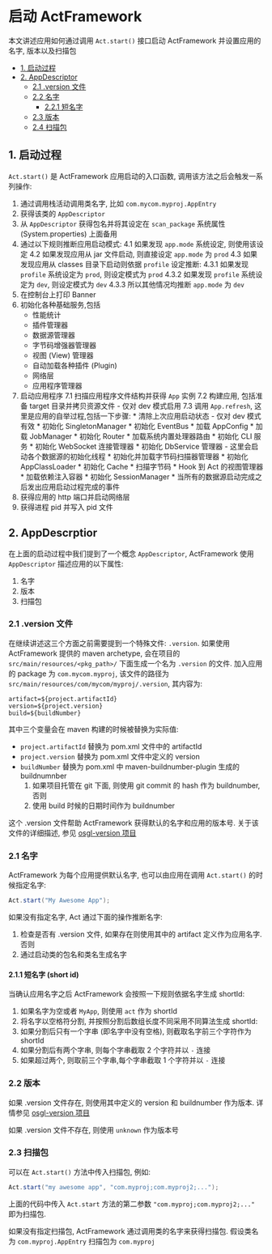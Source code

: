 # 启动 ActFramework

本文讲述应用如何通过调用 `Act.start()` 接口启动 ActFramework 并设置应用的名字, 版本以及扫描包

* [1. 启动过程](#bootstrap)
* [2. AppDescriptor](#app_desc)
	* [2.1 .version 文件](#dot_version)
	* [2.2 名字](#setup_appname)
		* [2.2.1 短名字](#short_id)
	* [2.3 版本](#version)
	* [2.4 扫描包](#scan_package)

## <a name="bootstrap"></a>1. 启动过程

`Act.start()` 是 ActFramework 应用启动的入口函数, 调用该方法之后会触发一系列操作:

1. 通过调用栈活动调用类名字, 比如 `com.mycom.myproj.AppEntry`
2. 获得该类的 `AppDescriptor`
3. 从 `AppDescriptor` 获得包名并将其设定在 `scan_package` 系统属性 (System.properties) 上面备用
4. 通过以下规则推断应用启动模式:
	4.1 如果发现 `app.mode` 系统设定, 则使用该设定
	4.2 如果发现应用从 jar 文件启动, 则直接设定 `app.mode` 为 `prod`
	4.3 如果发现应用从 classes 目录下启动则依据 `profile` 设定推断:
		4.3.1 如果发现 `profile` 系统设定为 `prod`, 则设定模式为 `prod`
		4.3.2 如果发现 `profile` 系统设定为 `dev`, 则设定模式为 `dev`
		4.3.3 所以其他情况均推断 `app.mode` 为 `dev`
5. 在控制台上打印 Banner
6. 初始化各种基础服务,包括
	* 性能统计
	* 插件管理器
	* 数据源管理器
	* 字节码增强器管理器
	* 视图 (View) 管理器
	* 自动加载各种插件 (Plugin)
	* 网络层
	* 应用程序管理器
7. 启动应用程序
	7.1 扫描应用程序文件结构并获得 `App` 实例
	7.2 构建应用, 包括准备 target 目录并拷贝资源文件
		- 仅对 dev 模式启用
	7.3 调用 `App.refresh`, 这里是应用的自举过程,包括一下步骤:
		* 清除上次应用启动状态 - 仅对 dev 模式有效
		* 初始化 SingletonManager
		* 初始化 EventBus
		* 加载 AppConfig
		* 加载 JobManager
		* 初始化 Router
		* 加载系统内置处理器路由
		* 初始化 CLI 服务
		* 初始化 WebSocket 连接管理器
		* 初始化 DbService 管理器
			- 这里会启动各个数据源的初始化线程
		* 初始化并加载字节码扫描器管理器
		* 初始化 AppClassLoader
		* 初始化 Cache
		* 扫描字节码
		* Hook 到 Act 的视图管理器
		* 加载依赖注入容器
		* 初始化 SessionManager
		* 当所有的数据源启动完成之后发出应用启动过程完成的事件
8. 获得应用的 http 端口并启动网络层
9. 获得进程 pid 并写入 pid 文件
	
## <a name="app_desc"></a>2. AppDescrptior

在上面的启动过程中我们提到了一个概念 `AppDescriptor`, ActFramework 使用 `AppDescriptor` 描述应用的以下属性:

1. 名字
2. 版本
3. 扫描包

### <a name="dot_version"></a>2.1 .version 文件

在继续讲述这三个方面之前需要提到一个特殊文件: `.version`. 如果使用 ActFramework 提供的 maven archetype, 会在项目的 `src/main/resources/<pkg_path>/` 下面生成一个名为 `.version` 的文件. 加入应用的 package 为 `com.mycom.myproj`, 该文件的路径为 `src/main/resources/com/mycom/myproj/.version`, 其内容为:

```
artifact=${project.artifactId}
version=${project.version}
build=${buildNumber}
```

其中三个变量会在 maven 构建的时候被替换为实际值:

* `project.artifactId` 替换为 pom.xml 文件中的 artifactId
* `project.version` 替换为 pom.xml 文件中定义的 version
* `buildNumber` 替换为 pom.xml 中 maven-buildnumber-plugin 生成的 buildnumnber
	1. 如果项目托管在 git 下面, 则使用 git commit 的 hash 作为 buildnumber, 否则
	2. 使用 build 时候的日期时间作为 buildnumber

这个 .version 文件帮助 ActFramework 获得默认的名字和应用的版本号. 关于该文件的详细描述, 参见 [osgl-version 项目](https://github.com/osglworks/java-version)

### <a name="setup_appname"></a>2.1 名字

ActFramework 为每个应用提供默认名字, 也可以由应用在调用 `Act.start()` 的时候指定名字:

```java
Act.start("My Awesome App");
```

如果没有指定名字, Act 通过下面的操作推断名字:

1. 检查是否有 .version 文件, 如果存在则使用其中的 artifact 定义作为应用名字. 否则
2. 通过启动类的包名和类名生成名字

#### <a name="short_id"></a>2.1.1 短名字 (short id)

当确认应用名字之后 ActFramework 会按照一下规则依据名字生成 shortId:

1. 如果名字为空或者 `MyApp`, 则使用 `act` 作为 shortId
2. 将名字以空格符分割, 并按照分割后数组长度不同采用不同算法生成 shortId:
3. 如果分割后只有一个字串 (即名字中没有空格), 则截取名字前三个字符作为 shortId
4. 如果分割后有两个字串, 则每个字串截取 2 个字符并以 `-` 连接
5. 如果超过两个, 则取前三个字串,每个字串截取 1 个字符并以 `-` 连接

### <a name="version"></a>2.2 版本

如果 .version 文件存在, 则使用其中定义的 version 和 buildnumber 作为版本. 详情参见 [osgl-version 项目](https://github.com/osglworks/java-version)

如果 .version 文件不存在, 则使用 `unknown` 作为版本号

### <a name="scan_package"></a>2.3 扫描包

可以在 `Act.start()` 方法中传入扫描包, 例如:

```java
Act.start("my awesome app", "com.myproj;com.myproj2;...");
```

上面的代码中传入 `Act.start` 方法的第二参数 `"com.myproj;com.myproj2;..."` 即为扫描包. 

如果没有指定扫描包, ActFramework 通过调用类的名字来获得扫描包. 假设类名为 `com.myproj.AppEntry` 扫描包为 `com.myproj`
